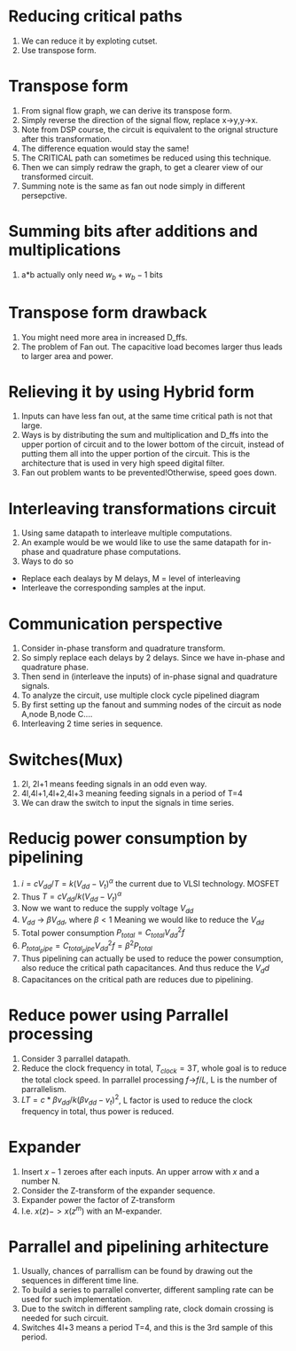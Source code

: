 # Reducing critical paths
1. We can reduce it by exploting cutset.
2. Use transpose form.

# Transpose form
1. From signal flow graph, we can derive its transpose form.
2. Simply reverse the direction of the signal flow, replace x->y,y->x.
3. Note from DSP course, the circuit is equivalent to the orignal structure after this transformation.
4. The difference equation would stay the same!
5. The CRITICAL path can sometimes be reduced using this technique.
6. Then we can simply redraw the graph, to get a clearer view of our transformed circuit.
7. Summing note is the same as fan out node simply in different persepctive.

# Summing bits after additions and multiplications
1. a*b actually only need $w_b+w_b-1$ bits

# Transpose form drawback
1. You might need more area in increased D_ffs.
2. The problem of Fan out. The capacitive load becomes larger thus leads to larger area and power.

# Relieving it by using Hybrid form
1. Inputs can have less fan out, at the same time critical path is not that large.
2. Ways is by distributing the sum and multiplication and D_ffs into the upper portion of circuit and to the lower bottom of the circuit, instead of putting them all into the upper portion of the circuit. This is the architecture that is used in very high speed digital filter.
3. Fan out problem wants to be prevented!Otherwise, speed goes down.

# Interleaving transformations circuit
1. Using same datapath to interleave multiple computations.
2. An example would be we would like to use the same datapath for in-phase and quadrature phase computations.
3. Ways to do so
- Replace each dealays by M delays, M = level of interleaving
- Interleave the corresponding samples at the input.

# Communication perspective
1. Consider in-phase transform and quadrature transform.
2. So simply replace each delays by 2 delays. Since we have in-phase and quadrature phase.
3. Then send in (interleave the inputs) of in-phase signal and quadrature signals.
4. To analyze the circuit, use multiple clock cycle pipelined diagram
5. By first setting up the fanout and summing nodes of the circuit as node A,node B,node C....
6. Interleaving 2 time series in sequence.

# Switches(Mux)
1. 2l, 2l+1 means feeding signals in an odd even way.
2. 4l,4l+1,4l+2,4l+3 meaning feeding signals in a period of T=4
3. We can draw the switch to input the signals in time series.

# Reducig power consumption by pipelining
1. $i = cV_{dd}/T = k(V_{dd}-V_t)^{\alpha}$ the current due to VLSI technology. MOSFET
2. Thus $T = cV_{dd}/k(V_{dd}-V_t)^\alpha$
3. Now we want to reduce the supply voltage $V_{dd}$
4. $V_{dd}$ -> $\beta V_{dd}$, where $\beta < 1$ Meaning we would like to reduce the $V_{dd}$
5. Total power consumption $P_{total} = C_{total} V_{dd}^2 f$
6. $P_{total_pipe} = C_{total_pipe} V_{dd}^2f = \beta ^2 P_{total}$
7. Thus pipelining can actually be used to reduce the power consumption, also reduce the critical path capacitances. And thus reduce the ${V_dd}$
8. Capacitances on the critical path are reduces due to pipelining.
# Reduce power using Parrallel processing
1. Consider 3 parrallel datapath.
2. Reduce the clock frequency in total, $T_{clock} = 3T$, whole goal is to reduce the total clock speed. In parrallel processing $f$->$f/L$, L is the number of parrallelism.
3. $LT = c*\beta v_{dd}/k(\beta v_{dd}-v_t)^2$, L factor is used to reduce the clock frequency in total, thus power is reduced.

# Expander
1. Insert $x-1$ zeroes after each inputs. An upper arrow with $x$ and a number N.
2. Consider the Z-transform of the expander sequence.
3. Expander power the factor of Z-transform
4. I.e. $x(z) -> x(z^m)$ with an M-expander.

# Parrallel and pipelining arhitecture
1. Usually, chances of parrallism can be found by drawing out the sequences in different time line.
2. To build a series to parrallel converter, different sampling rate can be used for such implementation.
3. Due to the switch in different sampling rate, clock domain crossing is needed for such circuit.
4. Switches 4l+3 means a period T=4, and this is the 3rd sample of this period.
